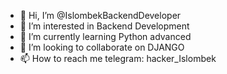 - 👋 Hi, I’m @IslombekBackendDeveloper
- 👀 I’m interested in Backend Development
- 🌱 I’m currently learning Python advanced
- 💞️ I’m looking to collaborate on DJANGO
- 📫 How to reach me  telegram: hacker_Islombek

<!---
IslombekBackendDeveloper/IslombekBackendDeveloper is a ✨ special ✨ repository because its `README.md` (this file) appears on your GitHub profile.
You can click the Preview link to take a look at your changes.
--->
